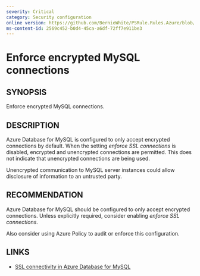 ```yaml
---
severity: Critical
category: Security configuration
online version: https://github.com/BernieWhite/PSRule.Rules.Azure/blob/master/docs/rules/en/Azure.MySQL.UseSSL.md
ms-content-id: 2569c452-b0d4-45ca-a6df-72ff7e911be3
---
```


# Enforce encrypted MySQL connections

## SYNOPSIS

Enforce encrypted MySQL connections.

## DESCRIPTION

Azure Database for MySQL is configured to only accept encrypted connections by default.
When the setting _enforce SSL connections_ is disabled, encrypted and unencrypted connections are permitted.
This does not indicate that unencrypted connections are being used.

Unencrypted communication to MySQL server instances could allow disclosure of information to an untrusted party.

## RECOMMENDATION

Azure Database for MySQL should be configured to only accept encrypted connections.
Unless explicitly required, consider enabling _enforce SSL connections_.

Also consider using Azure Policy to audit or enforce this configuration.

## LINKS

- [SSL connectivity in Azure Database for MySQL](https://docs.microsoft.com/en-us/azure/mysql/concepts-ssl-connection-security)

